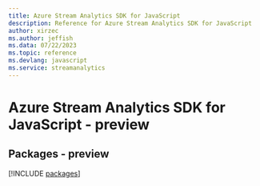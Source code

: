 ```yaml
---
title: Azure Stream Analytics SDK for JavaScript
description: Reference for Azure Stream Analytics SDK for JavaScript
author: xirzec
ms.author: jeffish
ms.data: 07/22/2023
ms.topic: reference
ms.devlang: javascript
ms.service: streamanalytics
---
```

# Azure Stream Analytics SDK for JavaScript - preview
## Packages - preview
[!INCLUDE [packages](stream-analytics-index.md)]